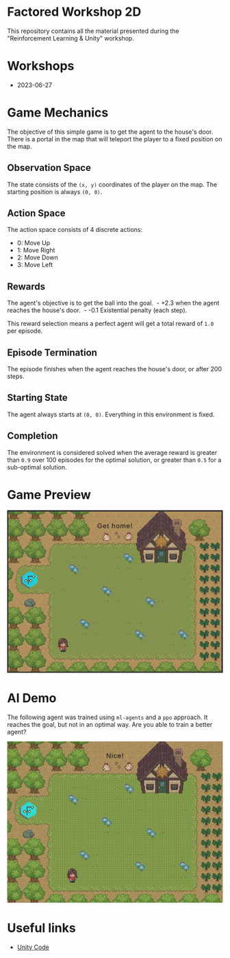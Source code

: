 # Factored Workshop 2D
This repository contains all the material presented during the "Reinforcement Learning & Unity" workshop.

# Workshops
- 2023-06-27

# Game Mechanics
The objective of this simple game is to get the agent to the house's door. There is a portal in the map that will teleport the player to a fixed position on the map.

## Observation Space
The state consists of the `(x, y)` coordinates of the player on the map. The starting position is always `(0, 0)`.

## Action Space
The action space consists of 4 discrete actions:
- 0: Move Up
- 1: Move Right
- 2: Move Down
- 3: Move Left

## Rewards
The agent's objective is to get the ball into the goal.
 - +2.3 when the agent reaches the house's door.
 - -0.1 Existential penalty (each step).

This reward selection means a perfect agent will get a total reward of `1.0` per episode.
 
## Episode Termination
The episode finishes when the agent reaches the house's door, or after 200 steps.

## Starting State
The agent always starts at `(0, 0)`. Everything in this environment is fixed.

## Completion
The environment is considered solved when the average reward is greater than `0.9` over 100 episodes for the optimal solution, or greater than `0.5` for a sub-optimal solution.

# Game Preview

![game preview](img/game_preview.png)

# AI Demo
The following agent was trained using `ml-agents` and a `ppo` approach. It reaches the goal, but not in an optimal way. Are you able to train a better agent?

![AI sample](img/sample_ai.gif)

# Useful links
- [Unity Code](https://github.com/CarloCDT/Factored-Workshop-2D-Unity)
